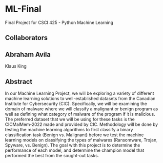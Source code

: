 # ML-Final
Final Project for CSCI 425 - Python Machine Learning

## Collaborators
Abraham Avila
-
Klaus King

## Abstract
In our Machine Learning Project, we will be exploring a variety of different machine learning 
solutions to well-established datasets from the Canadian Institute for Cybersecurity (CIC). Specifically, we will be examining the domain of malware where we will classify a malignant or benign program as well as defining what category of malware of the program if it is malicious. The preferred dataset that we will be using for these tasks is the CICMalMem-2022 made and provided by CIC. Methodology will be done by testing the machine learning algorithms to first classify a binary classification task (Benign vs. Malignant) before we test the machine learning models on classifying the types of malwares (Ransomware, Trojan, Spyware, vs. Benign). The goal with this project is to determine the performance of each model, and determine the champion model that performed the best from the sought-out tasks.
